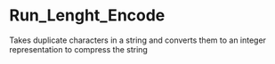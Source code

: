 # Run_Lenght_Encode
Takes duplicate characters in a string and converts them to an integer representation to compress the string
